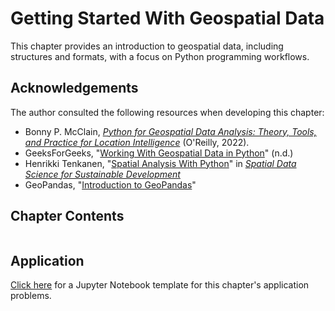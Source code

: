 # Getting Started With Geospatial Data

This chapter provides an introduction to geospatial data, including structures and formats, with a focus on Python programming workflows.

## Acknowledgements

The author consulted the following resources when developing this chapter:
- Bonny P. McClain, [*Python for Geospatial Data Analysis: Theory, Tools, and Practice for Location Intelligence*](https://www.oreilly.com/library/view/python-for-geospatial/9781098104788/) (O'Reilly, 2022).
- GeeksForGeeks, "[Working With Geospatial Data in Python](https://www.geeksforgeeks.org/working-with-geospatial-data-in-python/)" (n.d.)
- Henrikki Tenkanen, "[Spatial Analysis With Python](https://sustainability-gis.readthedocs.io/en/latest/lessons/L1/intro-to-python-geostack.html)" in [*Spatial Data Science for Sustainable Development*](https://sustainability-gis.readthedocs.io/en/latest/index.html)
- GeoPandas, "[Introduction to GeoPandas](https://geopandas.org/en/stable/getting_started/introduction.html)"

## Chapter Contents

```{table of contents}
```

## Application

[Click here](https://colab.research.google.com/drive/1vYSi18sXN626pFbT7GlHU7TXZLdOtxVJ?usp=sharing) for a Jupyter Notebook template for this chapter's application problems.